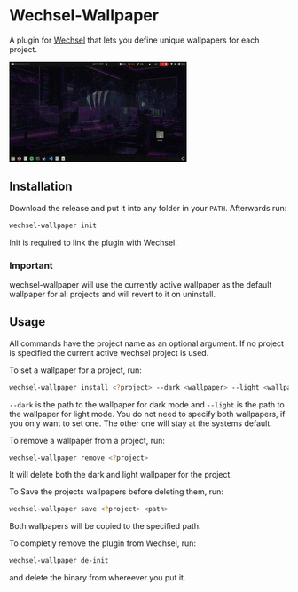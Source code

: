 # Wechsel-Wallpaper

A plugin for [Wechsel](https://github.com/JustSomeRandomUsername/wechsel/)
that lets you define unique wallpapers for each project.

![Demo Gif](./demo.gif)

## Installation

Download the release and put it into any folder in your `PATH`.
Afterwards run:
```bash
wechsel-wallpaper init
```
Init is required to link the plugin with Wechsel.

### **Important**
wechsel-wallpaper will use the currently active wallpaper as the default wallpaper for all projects and will revert to it on uninstall.

## Usage

All commands have the project name as an optional argument. If no project is specified the current active wechsel project is used.

To set a wallpaper for a project, run:
```bash
wechsel-wallpaper install <?project> --dark <wallpaper> --light <wallpaper>
```
`--dark` is the path to the wallpaper for dark mode and `--light` is the path to the wallpaper for light mode. You do not need to specify both wallpapers, if you only want to set one. The other one will stay at the systems default.

To remove a wallpaper from a project, run:
```bash
wechsel-wallpaper remove <?project>
```
It will delete both the dark and light wallpaper for the project.

To Save the projects wallpapers before deleting them, run:
```bash
wechsel-wallpaper save <?project> <path>
```
Both wallpapers will be copied to the specified path.

To completly remove the plugin from Wechsel, run:
```bash
wechsel-wallpaper de-init
```
and delete the binary from whereever you put it.